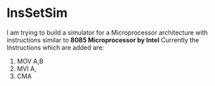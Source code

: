 # InsSetSim
I am trying to build a simulator for a Microprocessor architecture with instructions similar to <b>8085 Microprocessor by Intel</b>
Currently the Instructions which are added are:
<ol>
  <li> MOV A,B</li>
 <li> MVI A,<intermediate></li> 
   <li>CMA</li>
</ol>
